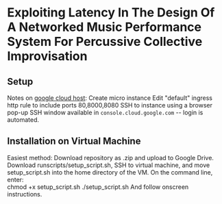 # Exploiting Latency In The Design Of A Networked Music Performance System For Percussive Collective Improvisation

## Setup 
Notes on [google cloud host](https://console.cloud.google.com):
Create micro instance
Edit "default" ingress http rule to include ports 80,8000,8080
SSH to instance using a browser pop-up SSH window available in `console.cloud.google.com` -- login is automated.

## Installation on Virtual Machine

Easiest method: Download repository as .zip and upload to Google Drive. 
Download runscripts/setup_script.sh, SSH to virtual machine, and move setup_script.sh into the home directory of the VM.
On the command line, enter:  
chmod +x setup_script.sh
./setup_script.sh
And follow onscreen instructions.





